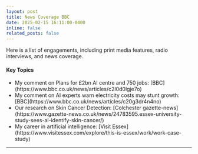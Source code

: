 ```yaml
---
layout: post
title: News Coverage BBC
date: 2025-02-15 16:11:00-0400
inline: false
related_posts: false
---
```


Here is a list of engagements, including print media features, radio interviews, and news coverage.

#### Key Topics

<ul>
    <li>My comment on Plans for £2bn AI centre and 750 jobs: [BBC](https://www.bbc.co.uk/news/articles/c2l0d0lgje7o)</li>
    <li>My comment on AI experts warn electricity costs may stunt growth: [BBC](https://www.bbc.co.uk/news/articles/c20g3dr4n4no)</li>
    <li>Our research on Skin Cancer Detection: [Colchester gazette-news](https://www.gazette-news.co.uk/news/24783595.essex-university-study-sees-ai-identify-skin-cancer/)</li>
    <li>My career in artificial intelligence: [Visit Essex](https://www.visitessex.com/explore/this-is-essex/work/work-case-study)</li>

</ul>

---